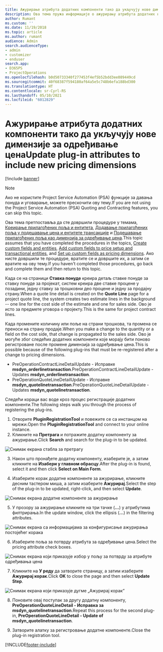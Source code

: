 ```yaml
---
title: Ажурирање атрибута додатних компоненти тако да укључују нове димензије за одређивање цена
description: Ова тема пружа информације о ажурирању атрибута додатних компоненти за димензије одређивања цена.
author: Rumant
ms.custom: ''
ms.date: 11/19/2018
ms.topic: article
ms.author: rumant
audience: Admin
search.audienceType:
- admin
- customizer
- enduser
search.app:
- D365PS
- ProjectOperations
ms.openlocfilehash: b0d50733340f277453f4ef5b52bdd3ee089449cd
ms.sourcegitcommit: 40f68387f594180af64a5e5c748b6efa188bd300
ms.translationtype: HT
ms.contentlocale: sr-Cyrl-RS
ms.lasthandoff: 05/10/2021
ms.locfileid: "6012829"
---
```

# <a name="update-plug-in-attributes-to-include-new-pricing-dimensions"></a><span data-ttu-id="eba05-103">Ажурирање атрибута додатних компоненти тако да укључују нове димензије за одређивање цена</span><span class="sxs-lookup"><span data-stu-id="eba05-103">Update plug-in attributes to include new pricing dimensions</span></span>

[!include [banner](../includes/psa-now-project-operations.md)]

> [!NOTE]
> <span data-ttu-id="eba05-104">Ако не користите Project Service Automation (PSA) функције за давања понуда и уговарање, можете прескочити ову тему.</span><span class="sxs-lookup"><span data-stu-id="eba05-104">If you are not using the Project Service Automation (PSA) Quoting and Contracting features, you can skip this topic.</span></span>

<span data-ttu-id="eba05-105">Ова тема претпоставља да сте довршили процедуре у темама, [Креирање прилагођених поља и ентитета](create-custom-fields-entities.md), [Додавање прилагођених поља у подешавање цена и ентитете трансакције](field-references.md) и [Подешавање прилагођених поља као димензија за одређивање цена](set-up-pricing-dimensions.md).</span><span class="sxs-lookup"><span data-stu-id="eba05-105">This topic assumes that you have completed the procedures in the topics, [Create custom fields and entities](create-custom-fields-entities.md), [Add custom fields to price setup and transactional entities](field-references.md), and [Set up custom fields as pricing dimensions](set-up-pricing-dimensions.md).</span></span> <span data-ttu-id="eba05-106">Ако нисте довршили те процедуре, вратите се и довршите их, а затим се вратите на ову тему.</span><span class="sxs-lookup"><span data-stu-id="eba05-106">If you haven't completed those procedures, go back and complete them and then return to this topic.</span></span>

<span data-ttu-id="eba05-107">Када се на страници **Ставка понуде** креира детаљ ставке понуде за ставку понуде за пројекат, систем креира две ставке процене у позадини, једну ставку за трошковни део процене и једну за продајну страну.</span><span class="sxs-lookup"><span data-stu-id="eba05-107">When a quote line detail is created on the **Quote Line** page for a project quote line, the system creates two estimate lines in the background -- one line for the cost side of the estimate and one for sales side.</span></span> <span data-ttu-id="eba05-108">Ово је исто за предмете уговора о пројекту.</span><span class="sxs-lookup"><span data-stu-id="eba05-108">This is the same  for project contract lines.</span></span>

<span data-ttu-id="eba05-109">Када промените количину или поље на страни трошкова, та промена се преноси на страну продаје.</span><span class="sxs-lookup"><span data-stu-id="eba05-109">When you make a change to the quantity or a field on the cost side, that change is propagated to the sales side.</span></span> <span data-ttu-id="eba05-110">Ово је могуће због следећих додатних компоненти које морају бити поново регистроване после промене димензија за одређивање цена.</span><span class="sxs-lookup"><span data-stu-id="eba05-110">This is possible because of the following plug-ins that must be re-registered after a change to pricing dimensions.</span></span>

- <span data-ttu-id="eba05-111">PreOperationContractLineDetailUpdate - Исправке **msdyn_orderlinetransaction**.</span><span class="sxs-lookup"><span data-stu-id="eba05-111">PreOperationContractLineDetailUpdate - Updates **msdyn_orderlinetransaction**.</span></span>
- <span data-ttu-id="eba05-112">PreOperationQuoteLineDetailUpdate - Исправке **msdyn_quotelinetransaction**.</span><span class="sxs-lookup"><span data-stu-id="eba05-112">PreOperationQuoteLineDetailUpdate - Updates **msdyn_quotelinetransaction**.</span></span>

<span data-ttu-id="eba05-113">Следећи кораци вас воде кроз процес регистрације додатних компоненти.</span><span class="sxs-lookup"><span data-stu-id="eba05-113">The following steps walk you through the process of registering the plug-ins.</span></span>

1. <span data-ttu-id="eba05-114">Отворите **PluginRegistrationTool** и повежите се са инстанцом на мрежи.</span><span class="sxs-lookup"><span data-stu-id="eba05-114">Open the **PluginRegistrationTool** and connect to your online instance.</span></span>
2. <span data-ttu-id="eba05-115">Кликните на **Претрага** и потражите додатну компоненту за ажурирање.</span><span class="sxs-lookup"><span data-stu-id="eba05-115">Click **Search** and search for the plug-in to be updated.</span></span>

 ![Снимак екрана стабла за претрагу](media/PRT-1.png)

3. <span data-ttu-id="eba05-117">Након што пронађете додатну компоненту, изаберите је, а затим кликните на **Изабери у главном обрасцу**.</span><span class="sxs-lookup"><span data-stu-id="eba05-117">After the plug-in is found, select it and then click **Select on Main Form**.</span></span>

4. <span data-ttu-id="eba05-118">Изаберите корак додатне компоненте за ажурирање, кликните десним тастером миша, а затим изаберите **Ажурирај**.</span><span class="sxs-lookup"><span data-stu-id="eba05-118">Select the step of the plug-in to be updated, right-click, and then select **Update**.</span></span>

 ![Снимак екрана додатне компоненте за ажурирање](media/PRT-2.png)
 
5. <span data-ttu-id="eba05-120">У прозору за ажурирање кликните на три тачке (**...**) у атрибутима филтрирања.</span><span class="sxs-lookup"><span data-stu-id="eba05-120">In the update window, click the ellipsis (**...**) in the filtering attributes.</span></span>

 ![Снимак екрана са информацијама за конфигурисање ажурирања постојећег корака](media/PRT-3.png)
 
6. <span data-ttu-id="eba05-122">Изаберите поља за потврду атрибута за одређивање цена.</span><span class="sxs-lookup"><span data-stu-id="eba05-122">Select the pricing attribute check boxes.</span></span>

 ![Снимак екрана који приказује избор у пољу за потврду за атрибуте одређивања цена](media/PRT-4.png)

7. <span data-ttu-id="eba05-124">Кликните на **У реду** да затворите страницу, а затим изаберите **Ажурирај корак**.</span><span class="sxs-lookup"><span data-stu-id="eba05-124">Click **OK** to close the page and then select **Update Step**.</span></span>

 ![Снимак екрана који приказује дугме „Ажурирај корак“](media/PRT-5.png)
 
8. <span data-ttu-id="eba05-126">Поновите овај поступак за другу додатну компоненту, **PreOperationQuoteLineDetail - Исправка за msdyn_quotelinetransaction**.</span><span class="sxs-lookup"><span data-stu-id="eba05-126">Repeat this process for the second plug-in, **PreOperationQuoteLineDetail - Update of msdyn_quotelinetransaction**.</span></span>

9. <span data-ttu-id="eba05-127">Затворите алатку за регистровање додатне компоненте.</span><span class="sxs-lookup"><span data-stu-id="eba05-127">Close the plug-in registration tool.</span></span>



[!INCLUDE[footer-include](../includes/footer-banner.md)]